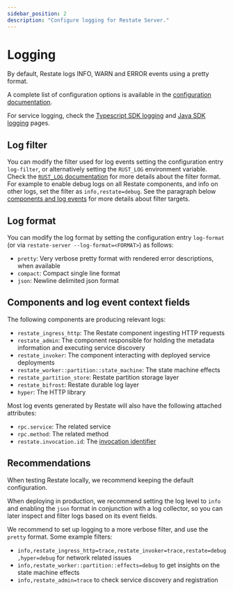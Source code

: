 ```yaml
---
sidebar_position: 2
description: "Configure logging for Restate Server."
---
```


# Logging

By default, Restate logs INFO, WARN and ERROR events using a pretty format.

A complete list of configuration options is available in the [configuration documentation](/operate/configuration/server).

For service logging, check the [Typescript SDK logging](/develop/ts/logging) and [Java SDK logging](/develop/java/logging) pages.

## Log filter

You can modify the filter used for log events setting the configuration entry `log-filter`, or alternatively setting the `RUST_LOG` environment variable. Check the [`RUST_LOG` documentation](https://docs.rs/tracing-subscriber/latest/tracing_subscriber/filter/struct.EnvFilter.html) for more details about the filter format. For example to enable debug logs on all Restate components, and info on other logs, set the filter as `info,restate=debug`. See the paragraph below [components and log events](#components-and-log-event-context-fields) for more details about filter targets.

## Log format

You can modify the log format by setting the configuration entry `log-format` (or via `restate-server --log-format=<FORMAT>`) as follows:

* `pretty`: Very verbose pretty format with rendered error descriptions, when available
* `compact`: Compact single line format
* `json`: Newline delimited json format

## Components and log event context fields

The following components are producing relevant logs:

* `restate_ingress_http`: The Restate component ingesting HTTP requests
* `restate_admin`: The component responsible for holding the metadata information and executing service discovery
* `restate_invoker`: The component interacting with deployed service deployments
* `restate_worker::partition::state_machine`: The state machine effects
* `restate_partition_store`: Restate partition storage layer
* `restate_bifrost`: Restate durable log layer
* `hyper`: The HTTP library

Most log events generated by Restate will also have the following attached attributes:

* `rpc.service`: The related service
* `rpc.method`: The related method
* `restate.invocation.id`: The [invocation identifier](/operate/invocation#invocation-identifier)

## Recommendations

When testing Restate locally, we recommend keeping the default configuration.

When deploying in production, we recommend setting the log level to `info` and enabling the `json` format in conjunction with a log collector, so you can later inspect and filter logs based on its event fields.

We recommend to set up logging to a more verbose filter, and use the `pretty` format. Some example filters:

* `info,restate_ingress_http=trace,restate_invoker=trace,restate=debug,hyper=debug` for network related issues
* `info,restate_worker::partition::effects=debug` to get insights on the state machine effects
* `info,restate_admin=trace` to check service discovery and registration

